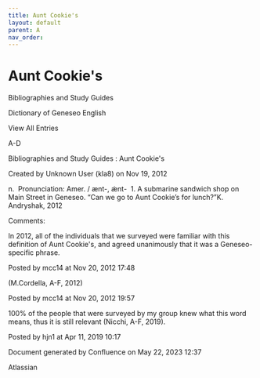 ```yaml
---
title: Aunt Cookie's
layout: default
parent: A
nav_order:
---
```


# Aunt Cookie's

Bibliographies and Study Guides

Dictionary of Geneseo English

View All Entries

A-D

Bibliographies and Study Guides : Aunt Cookie's

Created by  Unknown User (kla8) on Nov 19, 2012

n.  Pronunciation: Amer. / ænt-, æ̇nt-  1. A submarine sandwich shop on Main Street in Geneseo. “Can we go to Aunt Cookie’s for lunch?”K. Andryshak, 2012

Comments:

In 2012, all of the individuals that we surveyed were familiar with this definition of Aunt Cookie's, and agreed unanimously that it was a Geneseo-specific phrase. 

Posted by mcc14 at Nov 20, 2012 17:48

(M.Cordella, A-F, 2012)

Posted by mcc14 at Nov 20, 2012 19:57

100% of the people that were surveyed by my group knew what this word means, thus it is still relevant (Nicchi, A-F, 2019). 

Posted by hjn1 at Apr 11, 2019 10:17

Document generated by Confluence on May 22, 2023 12:37

Atlassian
